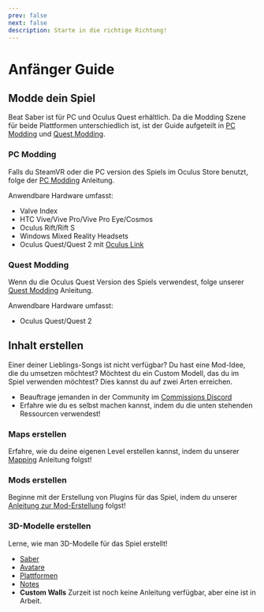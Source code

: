 ```yaml
---
prev: false
next: false
description: Starte in die richtige Richtung!
---
```


# Anfänger Guide

## Modde dein Spiel

Beat Saber ist für PC und Oculus Quest erhältlich. Da die Modding Szene für beide Plattformen unterschiedlich ist, ist der Guide aufgeteilt in [PC Modding](#pc-modding) und [Quest Modding](#quest-modding).

### PC Modding

Falls du SteamVR oder die PC version des Spiels im Oculus Store benutzt, folge der [PC Modding](./pc-modding.md) Anleitung.

Anwendbare Hardware umfasst:

- Valve Index
- HTC Vive/Vive Pro/Vive Pro Eye/Cosmos
- Oculus Rift/Rift S
- Windows Mixed Reality Headsets
- Oculus Quest/Quest 2 mit [Oculus Link](https://support.oculus.com/444256562873335/)

### Quest Modding

Wenn du die Oculus Quest Version des Spiels verwendest, folge unserer [Quest Modding](./quest-modding.md) Anleitung.

Anwendbare Hardware umfasst:

- Oculus Quest/Quest 2

## Inhalt erstellen

Einer deiner Lieblings-Songs ist nicht verfügbar? Du hast eine Mod-Idee, die du umsetzen möchtest? Möchtest du ein Custom Modell, das du im Spiel verwenden möchtest? Dies kannst du auf zwei Arten erreichen.

- Beauftrage jemanden in der Community im [Commissions Discord](https://discord.gg/e4f3WBBVnr)
- Erfahre wie du es selbst machen kannst, indem du die unten stehenden Ressourcen verwendest!

### Maps erstellen

Erfahre, wie du deine eigenen Level erstellen kannst, indem du unserer [Mapping](./mapping/) Anleitung folgst!

### Mods erstellen

Beginne mit der Erstellung von Plugins für das Spiel, indem du unserer [Anleitung zur Mod-Erstellung](./modding/) folgst!

### 3D-Modelle erstellen

Lerne, wie man 3D-Modelle für das Spiel erstellt!

- [Saber](./models/sabers-guide.md)
- [Avatare](./models/avatars-guide.md)
- [Plattformen](./models/platforms-guide.md)
- [Notes](./models/notes-guide.md)
- **Custom Walls** Zurzeit ist noch keine Anleitung verfügbar, aber eine ist in Arbeit.
